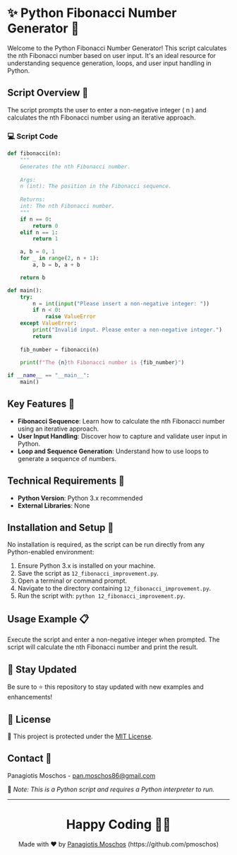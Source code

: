 # ✨ Python Fibonacci Number Generator 🔄

Welcome to the Python Fibonacci Number Generator! This script calculates the nth Fibonacci number based on user input. It's an ideal resource for understanding sequence generation, loops, and user input handling in Python.

## Script Overview 📘

The script prompts the user to enter a non-negative integer \( n \) and calculates the nth Fibonacci number using an iterative approach.

### :computer: Script Code

```python
def fibonacci(n):
    """
    Generates the nth Fibonacci number.
    
    Args:
    n (int): The position in the Fibonacci sequence.
    
    Returns:
    int: The nth Fibonacci number.
    """
    if n == 0:
        return 0
    elif n == 1:
        return 1

    a, b = 0, 1
    for _ in range(2, n + 1):
        a, b = b, a + b

    return b

def main():
    try:
        n = int(input("Please insert a non-negative integer: "))
        if n < 0:
            raise ValueError
    except ValueError:
        print("Invalid input. Please enter a non-negative integer.")
        return
    
    fib_number = fibonacci(n)
    
    print(f"The {n}th Fibonacci number is {fib_number}")

if __name__ == "__main__":
    main()
```

## Key Features 🌟

- **Fibonacci Sequence**: Learn how to calculate the nth Fibonacci number using an iterative approach.
- **User Input Handling**: Discover how to capture and validate user input in Python.
- **Loop and Sequence Generation**: Understand how to use loops to generate a sequence of numbers.

## Technical Requirements 🔧

- **Python Version**: Python 3.x recommended
- **External Libraries**: None

## Installation and Setup 🚀

No installation is required, as the script can be run directly from any Python-enabled environment:

1. Ensure Python 3.x is installed on your machine.
2. Save the script as `12_fibonacci_improvement.py`.
3. Open a terminal or command prompt.
4. Navigate to the directory containing `12_fibonacci_improvement.py`.
5. Run the script with: `python 12_fibonacci_improvement.py`.

## Usage Example 📋

Execute the script and enter a non-negative integer when prompted. The script will calculate the nth Fibonacci number and print the result.

## 📢 Stay Updated

Be sure to ⭐ this repository to stay updated with new examples and enhancements!

## 📄 License
🔐 This project is protected under the [MIT License](https://mit-license.org/).


## Contact 📧
Panagiotis Moschos - pan.moschos86@gmail.com

🔗 *Note: This is a Python script and requires a Python interpreter to run.*

---
<h1 align=center>Happy Coding 👨‍💻 </h1>

<p align="center">
  Made with ❤️ by 
  <a href="https://www.linkedin.com/in/panagiotis-moschos" target="_blank">
  Panagiotis Moschos</a> (https://github.com/pmoschos)
</p>
